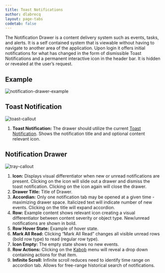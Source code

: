 ```yaml
---
title: Toast Notifications
author: dlabrecq
layout: page-tabs
codetab: false
---
```

<div class="tab-content">
  <div role="tabpanel" class="tab-pane active" id="overview">
    <p>The Notification Drawer is a content delivery system such as events, tasks, and alerts. It is a self contained
    system that is viewable without having to navigate to another area of the application. Upon login it offers initial
    notifications for what has changed in the form of dismissible Toast Notifications and a permanent interactive icon
    in the header bar. It is hidden or revealed at the user’s request.</p>
    <h2 id="example-overview-1">Example</h2>
    <div class="example-pf">
      <img src="{{site.baseurl}}assets/img/Patternfly_ToastNotificationTray_Hover.jpg" alt="notification-drawer-example"/>
    </div>
  </div>
  <div role="tabpanel" class="tab-pane" id="design">
    <h2>Toast Notification</h2>
    <div class="row">
      <div class="col-md-7 col-lg-5">
        <img src="{{site.baseurl}}assets/img/toast.png" alt="toast-callout"/>
      </div>
      <div class="col-md-5 col-lg-7">
        <ol>
          <li><b>Toast Notification:</b> The drawer should utilize the current <a href="https://www.patternfly.org/patterns/toast-notifications/">Toast Notification</a>. Shows the notification title and and optional content relevant icon. </li>
        </ol>
      </div>
    </div>
    <h2>Notification Drawer</h2>
    <div class="row">
      <div class="col-md-7 col-lg-5">
        <img src="{{site.baseurl}}assets/img/tray.png" alt="tray-callout"/>
      </div>
      <div class="col-md-5 col-lg-7">
        <ol>
          <li><b>Icon:</b> Displays visual differentiator when new or unread notifications are present. Clicking on the icon will slide out a drawer and dismiss the toast notification. Clicking on the icon again will close the drawer. </li>
          <li><b>Drawer Title:</b> Title of Drawer.</li>
          <li><b>Accordian:</b> Only one notification tab may be opened at a given time -maximizing drawer space. Italicized text will indicate number of new events. Clicking on the title will expand accordion.</li>
          <li><b>Row:</b> Example content shows relevant icon creating a visual differentiator between content severity or object type. New/unread notifications are shown in bold.</li>
          <li><b>Row Hover State:</b> Example of hover state.</li>
          <li><b>Mark All Read:</b> Clicking “Mark All Read” changes all visible unread rows (bold row type) to read (regular row type).</li>
          <li><b>Icon Empty:</b> The empty state shows no new events.</li>
          <li><b>Row Actions:</b> Clicking on the <a href="https://www.patternfly.org/widgets/#kebabs">Kabob</a> menu will reveal a drop down containing actions for that item.</li>
          <li><b>Infinite Scroll:</b> Infinite scroll reduces need to identify time range on accordion tab. Allows for free-range historical search of notifications.</li>
        </ol>
      </div>
    </div>
  </div>
</div>
